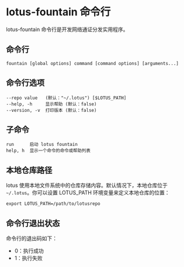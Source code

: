 # lotus-fountain 命令行

lotus-fountain 命令行是开发网络通证分发实用程序。

## 命令行

```
fountain [global options] command [command options] [arguments...]
```

## 命令行选项

```
--repo value   (默认："~/.lotus") [$LOTUS_PATH]
--help, -h     显示帮助 (默认：false)
--version, -v  打印版本 (默认：false)
```

## 子命令

```
run      启动 lotus fountain
help, h  显示一个命令的命令或帮助列表
```

## 本地仓库路径

lotus 使用本地文件系统中的仓库存储内容。默认情况下，本地仓库位于 `~/.lotus`。你可以设置 LOTUS_PATH 环境变量来定义本地仓库的位置：

```
export LOTUS_PATH=/path/to/lotusrepo
```

## 命令行退出状态

命令行的退出码如下：

- 0：执行成功
- 1：执行失败
